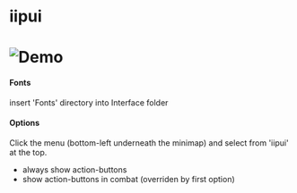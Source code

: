 iipui
======
![Demo](https://i.pi.gy/E1b9x.gif)
======
#### Fonts ####
insert 'Fonts' directory into Interface folder

#### Options ####
Click the menu (bottom-left underneath the minimap) and select from 'iipui' at the top.
- always show action-buttons
- show action-buttons in combat (overriden by first option)
